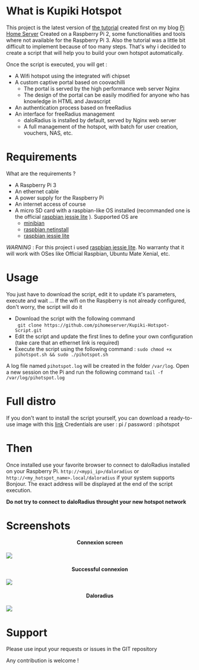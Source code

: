 What is Kupiki Hotspot
==================

This project is the latest version of [the tutorial](http://www.pihomeserver.fr/2015/08/05/raspberry-pi-coovachilli-et-freeradius-pour-un-hotspot-wifi-avec-portail-captif/) created first on my blog [Pi Home Server](http://www.pihomeserver.fr)
Created on a Raspberry Pi 2, some functionalities and tools where not available for the Raspberry Pi 3. Also the tutorial was a little bit difficult to 
implement because of too many steps. That's why i decided to create a script that will help you to build your own hotspot automatically.

Once the script is executed, you will get :
- A Wifi hotspot using the integrated wifi chipset
- A custom captive portal based on coovachilli
    - The portal is served by the high performance web server Nginx
    - The design of the portal can be easily modified for anyone who has knowledge in HTML and Javascript    
- An authentication process based on freeRadius
- An interface for freeRadius management
    - daloRadius is installed by default, served by Nginx web server
    - A full management of the hotspot, with batch for user creation, vouchers, NAS, etc.

Requirements
============

What are the requirements ? 
- A Raspberry Pi 3
- An ethernet cable
- A power supply for the Raspberry Pi
- An internet access of course
- A micro SD card with a raspbian-like OS installed (recommanded one is the official [raspbian jessie lite](https://www.raspberrypi.org/downloads/raspbian/) ). Supported OS are 
  - [minibian](https://minibianpi.wordpress.com/)
  - [raspbian netinstall](https://github.com/debian-pi/raspbian-ua-netinst)
  - [raspbian jessie lite](https://www.raspberrypi.org/downloads/raspbian/)

_WARNING_ : For this project i used [raspbian jessie lite](https://www.raspberrypi.org/downloads/raspbian/). No warranty that it will work with OSes like Official Raspbian, Ubuntu Mate Xenial, etc.

Usage
=====

You just have to download the script, edit it to update it's parameters, execute and wait ... If the wifi on the Raspberry is not already configured, don't worry, the script will do it

- Download the script with the following command   
` git clone https://github.com/pihomeserver/Kupiki-Hotspot-Script.git`
- Edit the script and update the first lines to define your own configuration (take care that an ethernet link is required)
- Execute the script using the following command :
` sudo chmod +x pihotspot.sh && sudo ./pihotspot.sh `

A log file named `pihotspot.log` will be created in the folder `/var/log`. Open a new session on the Pi and run the following command `tail -f /var/log/pihotspot.log`

Full distro
====

If you don't want to install the script yourself, you can download a ready-to-use image with this [link](https://drive.google.com/file/d/0B5CzDtjmXSaySVNPZ1A1VkYtVFk/view?usp=sharing)
Credentials are user : pi / password : pihotspot

Then
=====
Once installed use your favorite browser to connect to daloRadius installed on your Raspberry Pi. 
` http://<mypi_ip>/daloradius ` or ` http://<my_hotspot_name>.local/daloradius ` if your system supports Bonjour.
The exact address will be displayed at the end of the script execution.

**Do not try to connect to daloRadius throught your new hotspot network**

Screenshots
=======

<h4 align="center">Connexion screen</h4>
<img src="http://www.pihomeserver.fr/hosting/portalConnect.png">
<h4 align="center">Successful connexion</h4>
<img src="http://www.pihomeserver.fr/hosting/portalConnected.png">
<h4 align="center">Daloradius</h4>
<img src="http://www.pihomeserver.fr/hosting/daloradius.png">


Support
=======

Please use input your requests or issues in the GIT repository 

Any contribution is welcome !
